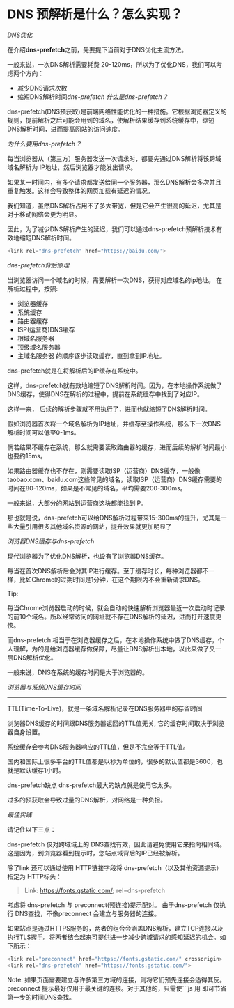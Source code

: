 # DNS 预解析是什么？怎么实现？

*DNS优化*

在介绍**dns-prefetch**之前，先要提下当前对于DNS优化主流方法。

一般来说，一次DNS解析需要耗费 20-120ms，所以为了优化DNS，我们可以考虑两个方向：

- 减少DNS请求次数
- 缩短DNS解析时间*dns-prefetch*
*什么是dns-prefetch？*

dns-prefetch(DNS预获取)是前端网络性能优化的一种措施。它根据浏览器定义的规则，提前解析之后可能会用到的域名，使解析结果缓存到系统缓存中，缩短DNS解析时间，进而提高网站的访问速度。

*为什么要用dns-prefetch？*

每当浏览器从（第三方）服务器发送一次请求时，都要先通过DNS解析将该跨域域名解析为 IP地址，然后浏览器才能发出请求。

如果某一时间内，有多个请求都发送给同一个服务器，那么DNS解析会多次并且重复触发。这样会导致整体的网页加载有延迟的情况。

我们知道，虽然DNS解析占用不了多大带宽，但是它会产生很高的延迟，尤其是对于移动网络会更为明显。

因此，为了减少DNS解析产生的延迟，我们可以通过dns-prefetch预解析技术有效地缩短DNS解析时间。

```js
<link rel="dns-prefetch" href="https://baidu.com/"> 
```
*dns-prefetch背后原理*

当浏览器访问一个域名的时候，需要解析一次DNS，获得对应域名的ip地址。 在解析过程中，按照:

- 浏览器缓存
- 系统缓存
- 路由器缓存
- ISP(运营商)DNS缓存
- 根域名服务器
- 顶级域名服务器
- 主域名服务器
的顺序逐步读取缓存，直到拿到IP地址。

dns-prefetch就是在将解析后的IP缓存在系统中。

这样，dns-prefetch就有效地缩短了DNS解析时间。因为，在本地操作系统做了DNS缓存，使得DNS在解析的过程中，提前在系统缓存中找到了对应IP。

这样一来， 后续的解析步骤就不用执行了，进而也就缩短了DNS解析时间。

假如浏览器首次将一个域名解析为IP地址，并缓存至操作系统，那么下一次DNS解析时间可以低至0-1ms。

倘若结果不缓存在系统，那么就需要读取路由器的缓存，进而后续的解析时间最小也要约15ms。

如果路由器缓存也不存在，则需要读取ISP（运营商）DNS缓存，一般像taobao.com、baidu.com这些常见的域名，读取ISP（运营商）DNS缓存需要的时间在80-120ms，如果是不常见的域名，平均需要200-300ms。

一般来说，大部分的网站到运营商这块都能找到IP。

那也就是说，dns-prefetch可以给DNS解析过程带来15-300ms的提升，尤其是一些大量引用很多其他域名资源的网站，提升效果就更加明显了

*浏览器DNS缓存与dns-prefetch*

现代浏览器为了优化DNS解析，也设有了浏览器DNS缓存。

每当在首次DNS解析后会对其IP进行缓存。至于缓存时长，每种浏览器都不一样，比如Chrome的过期时间是1分钟，在这个期限内不会重新请求DNS。

Tip:

每当Chrome浏览器启动的时候，就会自动的快速解析浏览器最近一次启动时记录的前10个域名。所以经常访问的网址就不存在DNS解析的延迟，进而打开速度更快。

而dns-prefetch 相当于在浏览器缓存之后，在本地操作系统中做了DNS缓存，个人理解，为的是给浏览器缓存做保障，尽量让DNS解析出本地，以此来做了又一层DNS解析优化。

一般来说，DNS在系统的缓存时间是大于浏览器的。

*浏览器与系统DNS缓存时间*

<hr/>
TTL(Time-To-Live)，就是一条域名解析记录在DNS服务器中的存留时间

浏览器DNS缓存的时间跟DNS服务器返回的TTL值无关, 它的缓存时间取决于浏览器自身设置。

系统缓存会参考DNS服务器响应的TTL值，但是不完全等于TTL值。

国内和国际上很多平台的TTL值都是以秒为单位的，很多的默认值都是3600，也就是默认缓存1小时。

dns-prefetch缺点
dns-prefetch最大的缺点就是使用它太多。

过多的预获取会导致过量的DNS解析，对网络是一种负担。

*最佳实践*

请记住以下三点：

dns-prefetch 仅对跨域域上的 DNS查找有效，因此请避免使用它来指向相同域。这是因为，到浏览器看到提示时，您站点域背后的IP已经被解析。

除了link 还可以通过使用 HTTP链接字段将 dns-prefetch（以及其他资源提示）指定为 HTTP标头：

> Link: <https://fonts.gstatic.com/>; rel=dns-prefetch

考虑将 dns-prefetch 与 preconnect(预连接)提示配对。
由于dns-prefetch 仅执行 DNS查找，不像preconnect 会建立与服务器的连接。

如果站点是通过HTTPS服务的，两者的组合会涵盖DNS解析，建立TCP连接以及执行TLS握手。将两者结合起来可提供进一步减少跨域请求的感知延迟的机会。如下所示：

```js
<link rel="preconnect" href="https://fonts.gstatic.com/" crossorigin>
<link rel="dns-prefetch" href="https://fonts.gstatic.com/">
```
Note: 如果页面需要建立与许多第三方域的连接，则将它们预先连接会适得其反。 preconnect 提示最好仅用于最关键的连接。对于其他的，只需使```js
用 <link rel="dns-prefetch"> 即可节省第一步的时间DNS查找。
```